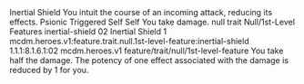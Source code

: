 <ability>
  <name>Inertial Shield</name>
  <flavor>You intuit the course of an incoming attack, reducing its effects.</flavor>
  <keywords>
    <keyword>Psionic</keyword>
  </keywords>
  <type>Triggered</type>
  <distance>Self</distance>
  <target>Self</target>
  <trigger>You take damage.</trigger>
  <metadata>
    <class>null</class>
    <feature_type>trait</feature_type>
    <file_dpath>Null/1st-Level Features</file_dpath>
    <item_id>inertial-shield</item_id>
    <item_index>02</item_index>
    <item_name>Inertial Shield</item_name>
    <level>1</level>
    <scc>mcdm.heroes.v1:feature.trait.null.1st-level-feature:inertial-shield</scc>
    <scdc>1.1.1:8.1.6.1:02</scdc>
    <source>mcdm.heroes.v1</source>
    <type>feature/trait/null/1st-level-feature</type>
  </metadata>
  <effects>
    <effect type="mundane">You take half the damage.</effect>
    <effect type="mundane" cost="Spend 1 Discipline">The potency of one effect associated with the damage is reduced by 1 for you.</effect>
  </effects>
</ability>
